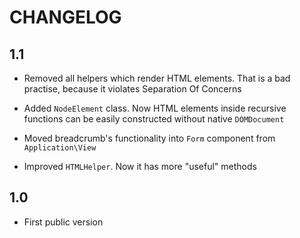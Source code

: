 CHANGELOG
=========

1.1
---

 * Removed all helpers which render HTML elements. 
   That is a bad practise, because it violates Separation Of Concerns

 * Added `NodeElement` class. 
   Now HTML elements inside recursive functions can be easily constructed without native `DOMDocument`
 
 * Moved breadcrumb's functionality into `Form` component from `Application\View`

 * Improved `HTMLHelper`. Now it has more "useful" methods
 
1.0
---

 * First public version